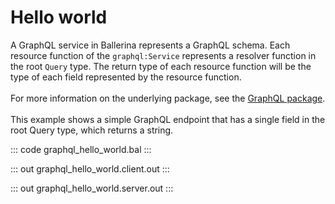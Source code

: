 # Hello world

A GraphQL service in Ballerina represents a GraphQL schema. Each resource function of the `graphql:Service`
represents a resolver function in the root `Query` type. The return type of each resource function will be the
type of each field represented by the resource function.<br/><br/>
For more information on the underlying package, see the
[GraphQL package](https://docs.central.ballerina.io/ballerina/graphql/latest/).<br/><br/>
This example shows a simple GraphQL endpoint that has a single field in the root Query type, which returns a string.

::: code graphql_hello_world.bal :::

::: out graphql_hello_world.client.out :::

::: out graphql_hello_world.server.out :::